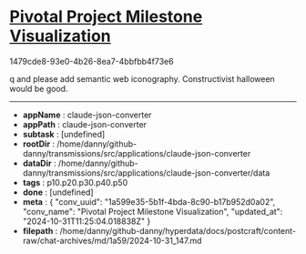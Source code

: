# [Pivotal Project Milestone Visualization](https://claude.ai/chat/1a599e35-5b1f-4bda-8c90-b17b952d0a02)

1479cde8-93e0-4b26-8ea7-4bbfbb4f73e6

q and please add semantic web iconography. Constructivist halloween would be good.

---

* **appName** : claude-json-converter
* **appPath** : claude-json-converter
* **subtask** : [undefined]
* **rootDir** : /home/danny/github-danny/transmissions/src/applications/claude-json-converter
* **dataDir** : /home/danny/github-danny/transmissions/src/applications/claude-json-converter/data
* **tags** : p10.p20.p30.p40.p50
* **done** : [undefined]
* **meta** : {
  "conv_uuid": "1a599e35-5b1f-4bda-8c90-b17b952d0a02",
  "conv_name": "Pivotal Project Milestone Visualization",
  "updated_at": "2024-10-31T11:25:04.018838Z"
}
* **filepath** : /home/danny/github-danny/hyperdata/docs/postcraft/content-raw/chat-archives/md/1a59/2024-10-31_147.md